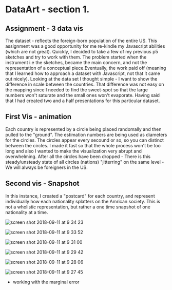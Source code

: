 # DataArt - section 1. 
## Assignment - 3 data vis

The dataset - reflects the foreign-born population of the entire US. This assignment was a good opportunity for me re-kindle my Javascript abilities (which are not great). Quickly, I decided to take a few of my previous p5 sketches and try to work with them. The problem started when the instrument i.e the sketches, became the main concern, and not the representation of a conceptual piece.Eventually, the work paid off (meaning that I learned how to approach a dataset with Javascript, not that it came out nicely). Looking at the data set I thought simple - I want to show the difference in scale between the countries. That difference was not easy on the mapping since I needed to find the sweet-spot so that the large numbers won't saturate and the small ones won't evaporate.
Having said that I had created two and a half presentations for this particular dataset.

## First Vis - animation

Each country is represented by a circle being placed randomally and then pulled to the "ground". The estimation numbers are being used as diameters for the circles. The circles appear every secound or so, so you can distinct between the circles. I made it fast so that the whole process won't be too long and also I wanted to make the visualization very abrupt and overwhelming. After all the circles have been dropped - There is this steady/unsteady state of all circles (nations) "jitterring" on the same level - We will always be foreigners in the US. 

## Second vis - Snapshot
In this instance, I created a "postcard" for each country, and represent individually how each nationality splatters on the Amrican society. This is not a wholistic representation, but rather a one time snapshot of one nationality at a time. 

![screen shot 2018-09-11 at 9 34 23](https://user-images.githubusercontent.com/31703048/45372311-a74a2980-b5ba-11e8-919d-440c524aacf3.png)


![screen shot 2018-09-11 at 9 33 52](https://user-images.githubusercontent.com/31703048/45372312-a74a2980-b5ba-11e8-9247-effaf4606218.png)


![screen shot 2018-09-11 at 9 31 00](https://user-images.githubusercontent.com/31703048/45372313-a74a2980-b5ba-11e8-98a7-e09bffdf4df2.png)


![screen shot 2018-09-11 at 9 29 42](https://user-images.githubusercontent.com/31703048/45372315-a74a2980-b5ba-11e8-97dd-f75ab20c89d4.png)


![screen shot 2018-09-11 at 9 28 06](https://user-images.githubusercontent.com/31703048/45372316-a74a2980-b5ba-11e8-8d77-04e3c2019252.png)


![screen shot 2018-09-11 at 9 27 45](https://user-images.githubusercontent.com/31703048/45372317-a74a2980-b5ba-11e8-8897-66504d820cca.png)

* working with the marginal error
